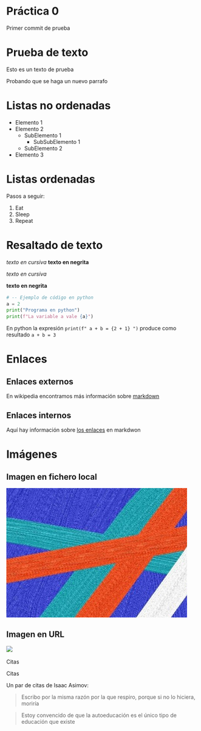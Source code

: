  # Práctica 0

Primer commit de prueba


# Prueba de texto

Esto es un texto de prueba

Probando que se haga un nuevo parrafo

# Listas no ordenadas

* Elemento 1
* Elemento 2
    * SubElemento 1
        * SubSubElemento 1
    * SubElemento 2
* Elemento 3

# Listas ordenadas

Pasos a seguir:

1. Eat
2. Sleep
3. Repeat


# Resaltado de texto

*texto en cursiva*
**texto en negrita**

*texto en cursiva*

**texto en negrita**


```python
# -- Ejemplo de código en python
a = 2
print("Programa en python")
print(f"La variable a vale {a}")
```

En python la expresión `print(f" a + b = {2 + 1} ")` produce como resultado `a + b = 3`

# Enlaces 

## Enlaces externos

En wikipedia encontramos más información sobre [markdown](https://es.wikipedia.org/wiki/Markdown)

## Enlaces internos

Aquí hay información sobre [los enlaces](#Enlaces) en markdwon


# Imágenes

## Imagen en fichero local

![](foto.png)


## Imagen en URL

![](https://upload.wikimedia.org/wikipedia/commons/2/2f/CC_BY-SA_3.0.png)

 Citas

 Citas

Un par de citas de Isaac Asimov:

> Escribo por la misma razón por la que respiro, porque si no lo hiciera, moriría

> Estoy convencido de que la autoeducación es el único tipo de educación que existe